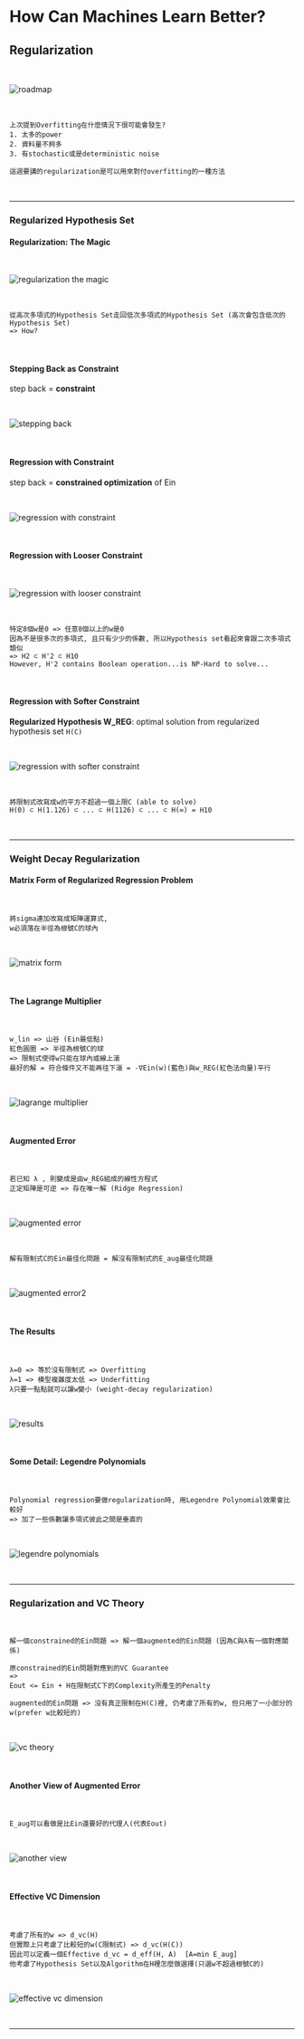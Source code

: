 # How Can Machines Learn Better?

## Regularization

<br />

![roadmap](https://github.com/linda2020130/Notes_ML-Foundations/blob/master/Pictures/Week%2014/roadmap.PNG)

<br />

```
上次提到Overfitting在什麼情況下很可能會發生?
1. 太多的power
2. 資料量不夠多
3. 有stochastic或是deterministic noise

這週要講的regularization是可以用來對付overfitting的一種方法
```

<br />

***

### Regularized Hypothesis Set

#### Regularization: The Magic

<br />

![regularization the magic](https://github.com/linda2020130/Notes_ML-Foundations/blob/master/Pictures/Week%2014/regularization%20the%20magic.PNG)

<br />

```
從高次多項式的Hypothesis Set走回低次多項式的Hypothesis Set (高次會包含低次的Hypothesis Set)
=> How?
```

<br />

#### Stepping Back as Constraint

step back = **constraint**

<br />

![stepping back](https://github.com/linda2020130/Notes_ML-Foundations/blob/master/Pictures/Week%2014/stepping%20back.PNG)

<br />

#### Regression with Constraint

step back = **constrained optimization** of Ein

<br />

![regression with constraint](https://github.com/linda2020130/Notes_ML-Foundations/blob/master/Pictures/Week%2014/regression%20with%20constraint.PNG)

<br />

#### Regression with Looser Constraint

<br />

![regression with looser constraint](https://github.com/linda2020130/Notes_ML-Foundations/blob/master/Pictures/Week%2014/regression%20with%20looser%20constraint.PNG)

<br />

```
特定8個w是0 => 任意8個以上的w是0 
因為不是很多次的多項式, 且只有少少的係數, 所以Hypothesis set看起來會跟二次多項式類似
=> H2 ⊂ H'2 ⊂ H10
However, H'2 contains Boolean operation...is NP-Hard to solve...
```

<br />

#### Regression with Softer Constraint

**Regularized Hypothesis W_REG**: optimal solution from regularized hypothesis set `H(C)`

<br />

![regression with softer constraint](https://github.com/linda2020130/Notes_ML-Foundations/blob/master/Pictures/Week%2014/regression%20with%20softer%20constraint.PNG)

<br />

```
將限制式改寫成w的平方不超過一個上限C (able to solve)
H(0) ⊂ H(1.126) ⊂ ... ⊂ H(1126) ⊂ ... ⊂ H(∞) = H10
```

<br />

***

### Weight Decay Regularization

#### Matrix Form of Regularized Regression Problem

<br />

```
將sigma連加改寫成矩陣運算式,
w必須落在半徑為根號C的球內
```

<br />

![matrix form](https://github.com/linda2020130/Notes_ML-Foundations/blob/master/Pictures/Week%2014/matrix%20form.PNG)

<br />

#### The Lagrange Multiplier

<br />

```
w_lin => 山谷 (Ein最低點)
紅色圓圈 => 半徑為根號C的球
=> 限制式使得w只能在球內或線上滾
最好的解 = 符合條件又不能再往下滾 = -∇Ein(w)(藍色)與w_REG(紅色法向量)平行
```

<br />

![lagrange multiplier](https://github.com/linda2020130/Notes_ML-Foundations/blob/master/Pictures/Week%2014/lagrange%20multiplier.PNG)

<br />

#### Augmented Error

<br />

```
若已知 λ , 則變成是由w_REG組成的線性方程式
正定矩陣是可逆 => 存在唯一解 (Ridge Regression)
```

<br />

![augmented error](https://github.com/linda2020130/Notes_ML-Foundations/blob/master/Pictures/Week%2014/augmented%20error.PNG)

<br />

```
解有限制式C的Ein最佳化問題 = 解沒有限制式的E_aug最佳化問題
```

<br />

![augmented error2](https://github.com/linda2020130/Notes_ML-Foundations/blob/master/Pictures/Week%2014/augmented%20error2.PNG)

<br />

#### The Results

<br />

```
λ=0 => 等於沒有限制式 => Overfitting
λ=1 => 模型複雜度太低 => Underfitting
λ只要一點點就可以讓w變小 (weight-decay regularization)
```

<br />

![results](https://github.com/linda2020130/Notes_ML-Foundations/blob/master/Pictures/Week%2014/results.PNG)

<br />

#### Some Detail: Legendre Polynomials

<br />

```
Polynomial regression要做regularization時, 用Legendre Polynomial效果會比較好
=> 加了一些係數讓多項式彼此之間是垂直的
```

<br />

![legendre polynomials](https://github.com/linda2020130/Notes_ML-Foundations/blob/master/Pictures/Week%2014/legendre%20polynomials.PNG)

<br />

***

### Regularization and VC Theory

<br />

```
解一個constrained的Ein問題 => 解一個augmented的Ein問題 (因為C與λ有一個對應關係)

原constrained的Ein問題對應到的VC Guarantee
=>
Eout <= Ein + H在限制式C下的Complexity所產生的Penalty

augmented的Ein問題 => 沒有真正限制在H(C)裡, 仍考慮了所有的w, 但只用了一小部分的w(prefer w比較短的)
```

<br />

![vc theory](https://github.com/linda2020130/Notes_ML-Foundations/blob/master/Pictures/Week%2014/vc%20theory.PNG)

<br />

#### Another View of Augmented Error

<br />

```
E_aug可以看做是比Ein還要好的代理人(代表Eout)
```

<br />

![another view](https://github.com/linda2020130/Notes_ML-Foundations/blob/master/Pictures/Week%2014/another%20view.PNG)

<br />

#### Effective VC Dimension

<br />

```
考慮了所有的w => d_vc(H)
但實際上只考慮了比較短的w(C限制式) => d_vc(H(C))
因此可以定義一個Effective d_vc = d_eff(H, A)  [A=min E_aug]
他考慮了Hypothesis Set以及Algorithm在H裡怎麼做選擇(只選w不超過根號C的)
```

<br />

![effective vc dimension](https://github.com/linda2020130/Notes_ML-Foundations/blob/master/Pictures/Week%2014/effective%20vc%20dimension.PNG)

<br />

***









